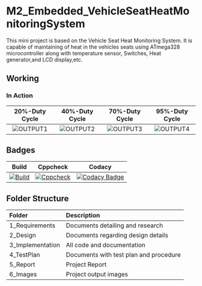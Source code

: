 # M2_Embedded_VehicleSeatHeatMonitoringSystem

This mini project is based on the Vehicle Seat Heat Monitoring System. It is capable of maintaining of heat in the vehicles seats using ATmega328 microcontroller along with temperature sensor, Switches, Heat generator,and LCD display,etc.

## Working
### In Action 
|20%-Duty Cycle|40%-Duty Cycle|70%-Duty Cycle|95%-Duty Cycle|
|:--:|:--:|:--:|:--:|
![OUTPUT1](https://user-images.githubusercontent.com/94296796/144364300-4e1c9c32-7f00-4cc3-a4ce-572752efce57.png)|![OUTPUT2](https://user-images.githubusercontent.com/94296796/144364316-957a0e8f-7458-40ff-8a48-b14f245f175a.png)|![OUTPUT3](https://user-images.githubusercontent.com/94296796/144364345-6e82f6c0-0f32-49e8-91a5-22fb7f076f65.png)|![OUTPUT4](https://user-images.githubusercontent.com/94296796/144364372-d8cc1049-dbe5-46a4-8ce9-5150dbe9c35b.png)|

## Badges
|Build|Cppcheck|Codacy|
|:--:|:--:|:--:|
[![Build](https://github.com/DivyaAmbedkar/M2_Embedded_VehicleSeatHeatMonitoringSystem/actions/workflows/compile.yml/badge.svg)](https://github.com/DivyaAmbedkar/M2_Embedded_VehicleSeatHeatMonitoringSystem/actions/workflows/compile.yml) | [![Cppcheck](https://github.com/DivyaAmbedkar/M2_Embedded_VehicleSeatHeatMonitoringSystem/actions/workflows/cppcheck.yml/badge.svg)](https://github.com/DivyaAmbedkar/M2_Embedded_VehicleSeatHeatMonitoringSystem/actions/workflows/cppcheck.yml) | [![Codacy Badge](https://app.codacy.com/project/badge/Grade/f84f2e811e0c44a6bfdeda2d5ad5a1fd)](https://www.codacy.com/gh/DivyaAmbedkar/M2_Embedded_VehicleSeatHeatMonitoringSystem/dashboard?utm_source=github.com&amp;utm_medium=referral&amp;utm_content=DivyaAmbedkar/M2_Embedded_VehicleSeatHeatMonitoringSystem&amp;utm_campaign=Badge_Grade)|
 
## Folder Structure
|Folder|Description|
|:-----|:----------|
|1_Requirements|Documents detailing and research|
|2_Design|Documents regarding design details|
|3_Implementation|All code and documentation|
|4_TestPlan|Documents with test plan and procedure|
|5_Report|Project Report|
|6_Images|Project output images|



